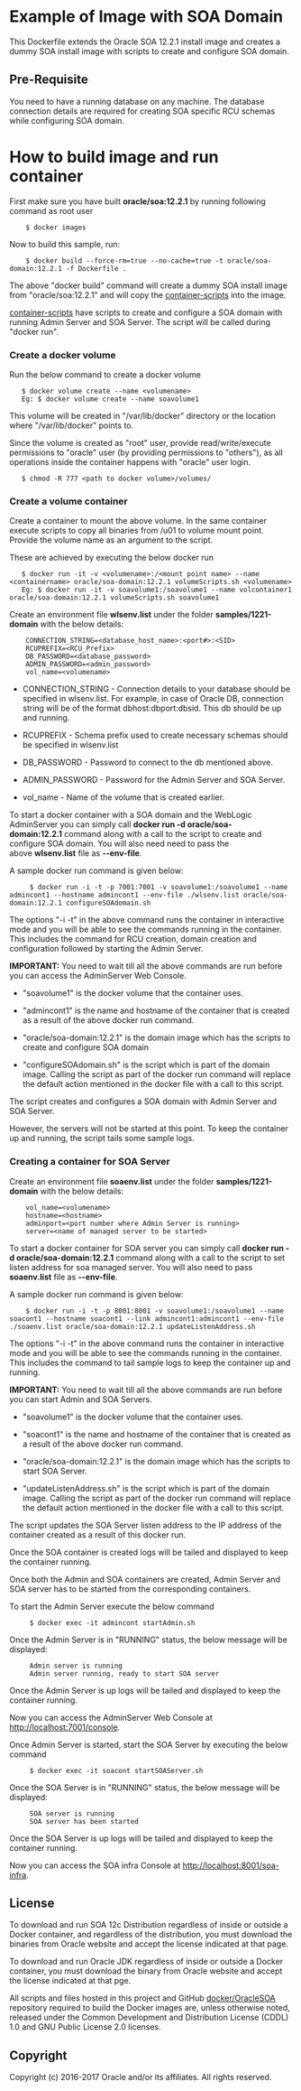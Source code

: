Example of Image with SOA Domain
================================
This Dockerfile extends the Oracle SOA 12.2.1 install image and creates a dummy SOA install image with scripts to create and configure SOA domain.

## Pre-Requisite
You need to have a running database on any machine. The database connection details are required for creating SOA specific RCU schemas while configuring SOA domain.

# How to build image and run container
First make sure you have built **oracle/soa:12.2.1** by running following command as root user

        $ docker images 
                                                     
Now to build this sample, run:

        $ docker build --force-rm=true --no-cache=true -t oracle/soa-domain:12.2.1 -f Dockerfile .
        
The above "docker build" command will create a dummy SOA install image from "oracle/soa:12.2.1" and will copy the [container-scripts](samples/1221-domain/container-scripts) into the image.

[container-scripts](samples/1221-domain/container-scripts) have scripts to create and configure a SOA domain with running Admin Server and SOA Server. The script will be called during "docker run". 

### Create a docker volume

Run the below command to create a docker volume

       $ docker volume create --name <volumename>
       Eg: $ docker volume create --name soavolume1
       
This volume will be created in "/var/lib/docker" directory or the location where "/var/lib/docker" points to.

Since the volume is created as "root" user, provide read/write/execute permissions to "oracle" user (by providing permissions to "others"), as all operations inside the container happens with "oracle" user login.

       $ chmod -R 777 <path to docker volume>/volumes/


### Create a volume container

Create a container to mount the above volume. In the same container execute scripts to copy all binaries from /u01 to volume mount point. Provide the volume name as an argument to the script. 

These are achieved by executing the below docker run

       $ docker run -it -v <volumename>:/<mount point name> --name <containername> oracle/soa-domain:12.2.1 volumeScripts.sh <volumename> 
       Eg: $ docker run -it -v soavolume1:/soavolume1 --name volcontainer1 oracle/soa-domain:12.2.1 volumeScripts.sh soavolume1

Create an environment file **wlsenv.list** under the folder **samples/1221-domain** with the below details:

        CONNECTION_STRING=<database_host_name>:<port#>:<SID>
        RCUPREFIX=<RCU_Prefix>
        DB_PASSWORD=<database_password>
        ADMIN_PASSWORD=<admin_password>
        vol_name=<volumename>

 - CONNECTION_STRING - Connection details to your database should be specified in wlsenv.list. For example, in case of Oracle DB, connection string will be of the format dbhost:dbport:dbsid. This db should be up and running.

 - RCUPREFIX - Schema prefix used to create necessary schemas should be specified in wlsenv.list

 - DB_PASSWORD - Password to connect to the db mentioned above.

 - ADMIN_PASSWORD - Password for the Admin Server and SOA Server.

 - vol_name - Name of the volume that is created earlier.

To start a docker container with a SOA domain and the WebLogic AdminServer you can simply call **docker run -d oracle/soa-domain:12.2.1** command along with a call to the script to create and configure SOA domain. You will also need need to pass the above **wlsenv.list** file as **--env-file**.

A sample docker run command is given below:

         $ docker run -i -t -p 7001:7001 -v soavolume1:/soavolume1 --name admincont1 --hostname admincont1 --env-file ./wlsenv.list oracle/soa-domain:12.2.1 configureSOAdomain.sh

The options "-i -t" in the above command runs the container in interactive mode and you will be able to see the commands running in the container. This includes the command for RCU creation, domain creation and configuration followed by starting the Admin Server.

**IMPORTANT:** You need to wait till all the above commands are run before you can access the AdminServer Web Console.

 * "soavolume1" is the docker volume that the container uses.

 * "admincont1" is the name and hostname of the container that is created as a result of the above docker run command.

 * "oracle/soa-domain:12.2.1" is the domain image which has the scripts to create and configure SOA domain

 * "configureSOAdomain.sh" is the script which is part of the domain image. Calling the script as part of the docker run command will replace the default action mentioned in the docker file with a call to this script.

The script creates and configures a SOA domain with Admin Server and SOA Server.
    
However, the servers will not be started at this point. To keep the container up and running, the script tails some sample logs.

### Creating a container for SOA Server

Create an environment file **soaenv.list** under the folder **samples/1221-domain** with the below details:

        vol_name=<volumename>
        hostname=<hostname>
        adminport=<port number where Admin Server is running>
        server=<name of managed server to be started>

To start a docker container for SOA server you can simply call **docker run -d oracle/soa-domain:12.2.1** command along with a call to the script to set listen address for soa managed server. You will also need to pass **soaenv.list** file as **--env-file**. 

A sample docker run command is given below:

        $ docker run -i -t -p 8001:8001 -v soavolume1:/soavolume1 --name soacont1 --hostname soacont1 --link admincont1:admincont1 --env-file ./soaenv.list oracle/soa-domain:12.2.1 updateListenAddress.sh
  
The options "-i -t" in the above command runs the container in interactive mode and you will be able to see the commands running in the container. This includes the command to tail sample logs to keep the container up and running.

**IMPORTANT:** You need to wait till all the above commands are run before you can start Admin and SOA Servers.

 * "soavolume1" is the docker volume that the container uses.

 * "soacont1" is the name and hostname of the container that is created as a result of the above docker run command.

 * "oracle/soa-domain:12.2.1" is the domain image which has the scripts to start SOA Server.

 * "updateListenAddress.sh" is the script which is part of the domain image. Calling the script as part of the docker run command will replace the default action mentioned in the docker file with a call to this script.

The script updates the SOA Server listen address to the IP address of the container created as a result of this docker run.
        
Once the SOA container is created logs will be tailed and displayed to keep the container running.

Once both the Admin and SOA containers are created, Admin Server and SOA server has to be started from the corresponding containers.

To start the Admin Server execute the below command

         $ docker exec -it admincont startAdmin.sh 
         
Once the Admin Server is in "RUNNING" status, the below message will be displayed:

         Admin server is running
         Admin server running, ready to start SOA server
        
Once the Admin Server is up logs will be tailed and displayed to keep the container running.

Now you can access the AdminServer Web Console at [http://localhost:7001/console](http://localhost:7001/console).

Once Admin Server is started, start the SOA Server by executing the below command

         $ docker exec -it soacont startSOAServer.sh 
         
Once the SOA Server is in "RUNNING" status, the below message will be displayed:

         SOA server is running
         SOA server has been started
         
Once the SOA Server is up logs will be tailed and displayed to keep the container running.
         
Now you can access the SOA infra Console at [http://localhost:8001/soa-infra](http://localhost:8001/soa-infra).

## License

To download and run SOA 12c Distribution regardless of inside or outside a Docker container, and regardless of the distribution, you must download the binaries from Oracle website and accept the license indicated at that page.

To download and run Oracle JDK regardless of inside or outside a Docker container, you must download the binary from Oracle website and accept the license indicated at that pge.

All scripts and files hosted in this project and GitHub [docker/OracleSOA](./) repository required to build the Docker images are, unless otherwise noted, released under the Common Development and Distribution License (CDDL) 1.0 and GNU Public License 2.0 licenses.

## Copyright

Copyright (c) 2016-2017 Oracle and/or its affiliates. All rights reserved.
